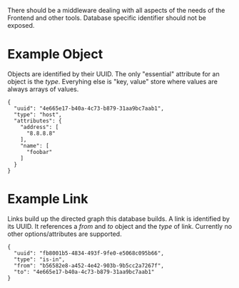 
There should be a middleware dealing with all aspects of the needs of the Frontend
and other tools. Database specific identifier should not be exposed.

Example Object
==============

Objects are identified by their UUID. The only "essential" attribute
for an object is the *type*. Everyhing else is "key, value" store where
values are always arrays of values. 

    {
      "uuid": "4e665e17-b40a-4c73-b879-31aa9bc7aab1",
      "type": "host",
      "attributes": {
        "address": [
          "8.8.8.8"
        ],
        "name": [
          "foobar"
        ]
      }
    }

Example Link
============

Links build up the directed graph this database builds. A link is
identified by its UUID. It references a *from* and *to* object
and the *type* of link. Currently no other options/attributes
are supported.

    {
      "uuid": "fb8001b5-4834-493f-9fe0-e5068c095b66",
      "type": "is-in",
      "from": "b56582e8-a452-4e42-903b-9b5cc2a7267f",
      "to": "4e665e17-b40a-4c73-b879-31aa9bc7aab1"
    }
